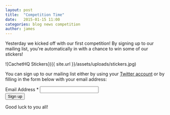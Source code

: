 ```yaml
---
layout: post
title:  "Competition Time"
date:   2015-01-15 11:00
categories: blog news competition
author: james
---
```


Yesterday we kicked off with our first competition! By signing up to our mailing list, you're automatically in with a chance to win some of our stickers!

![CachetHQ Stickers]({{ site.url }}/assets/uploads/stickers.jpg)

You can sign up to our mailing list either by using your [Twitter account](https://twitter.com/cachethq/status/555041108158185472) or by filling in the form below with your email address:

<form class='form-vertical' role='form' action="//cachethq.us9.list-manage.com/subscribe/post?u=654f358550ef074d6601475cd&amp;id=711cf8b66d" method="post" name="mc-embedded-subscribe-form" target="_blank" novalidate>
    <div class="form-group">
        <label for="mce-EMAIL" class='sr-only'>Email Address  <span class="asterisk">*</span></label>
        <input type="email" value="" required name="EMAIL" class="form-control " id="mce-EMAIL">
    </div>
    <div class='form-group'>
        <button type="submit" class='btn btn-theme' name="subscribe" id="mc-embedded-subscribe" class="button">Sign up</button>
    </div>
    <div style="position: absolute; left: -5000px;"><input type="text" name="b_654f358550ef074d6601475cd_711cf8b66d" tabindex="-1" value=""></div>
</form>

Good luck to you all!
